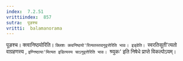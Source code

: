 ```yaml
---
index:  7.2.51
vrittiindex:  857
sutra:  पूङश्च
vritti:  balamanorama 
---
```


पूङश्च। क्त्वानिष्ठयोरिति। `क्लिशः क्त्वनिष्ठयो'रित्यतस्तदनुवृत्तेरिति भावः। इड्वेति। `स्वरतिसूती'त्यतो वाग्रहणस्य , `इण्निष्ठाया'मित्यत इडित्यस्य चाऽनुवृत्तेरिति भावः। `श्र्युकः' इति निषेधे प्राप्ते विकल्पोऽयम्। 

